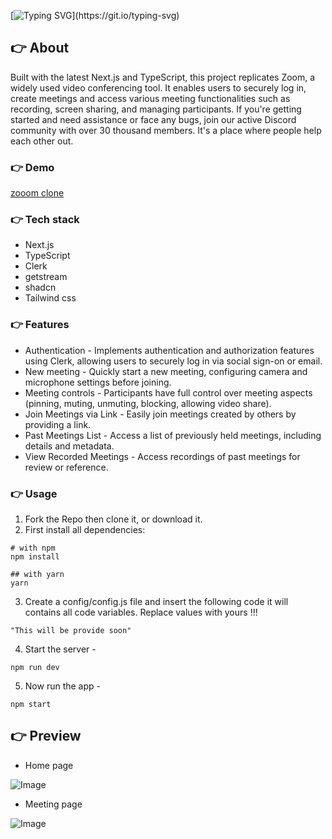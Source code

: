 [![Typing SVG](https://readme-typing-svg.demolab.com?font=Fira+Code&pause=1000&color=F7701A&random=false&width=435&lines=Hi!+Guys++%F0%9F%91%8B;This+is+video+calling+app+clone+Project.)](https://git.io/typing-svg)

## 👉 About
Built with the latest Next.js and TypeScript, this project replicates Zoom, a widely used video conferencing tool. It enables users to securely log in, create meetings and access various meeting functionalities such as recording, screen sharing, and managing participants.
If you're getting started and need assistance or face any bugs, join our active Discord community with over 30 thousand members. It's a place where people help each other out.

### 👉 Demo
[zooom clone](https://zooom-dusky.vercel.app/)

### 👉 Tech stack
- Next.js
- TypeScript
- Clerk
- getstream
- shadcn
- Tailwind css

### 👉 Features
* Authentication -  Implements authentication and authorization features using Clerk, allowing users to securely log in via social sign-on or email.
* New meeting - Quickly start a new meeting, configuring camera and microphone settings before joining.
* Meeting controls - Participants have full control over meeting aspects (pinning, muting, unmuting, blocking, allowing video share).
* Join Meetings via Link - Easily join meetings created by others by providing a link.
* Past Meetings List - Access a list of previously held meetings, including details and metadata.
* View Recorded Meetings - Access recordings of past meetings for review or reference.

### 👉 Usage
1. Fork the Repo then clone it, or download it.
2. First install all dependencies:
```
# with npm
npm install

## with yarn
yarn
```
3. Create a config/config.js file and insert the following code it will contains all code variables. Replace values with yours !!!
```
"This will be provide soon"
```
4. Start the server -
````
npm run dev
````
5. Now run the app -
```
npm start
```

## 👉 Preview
* Home page

![Image](https://github.com/user-attachments/assets/4e7b802e-dcf8-40dd-9e4b-a72c9bfc2e24)
* Meeting page
 
![Image](https://github.com/user-attachments/assets/a3b55ace-0409-40f0-a93c-b573e36c3b20)
